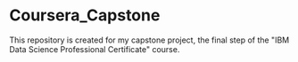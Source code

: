 # Coursera_Capstone
This repository is created for my capstone project, the final step of the "IBM Data Science Professional Certificate" course.
